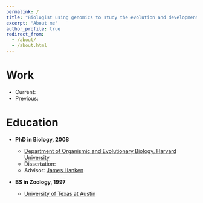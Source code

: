 ```yaml
---
permalink: /
title: "Biologist using genomics to study the evolution and development of vertebrates"
excerpt: "About me"
author_profile: true
redirect_from: 
  - /about/
  - /about.html
---
```



Work
======
- Current:
- Previous:

Education
======

- **PhD in Biology, 2008**

	- [Department of Organismic and Evolutionary Biology, Harvard University](https://oeb.harvard.edu)
	- Dissertation: 
	- Advisor: [James Hanken](https://oeb.harvard.edu/people/james-hanken)
	
- **BS in Zoology, 1997**

	- [University of Texas at Austin](https://integrativebio.utexas.edu)
